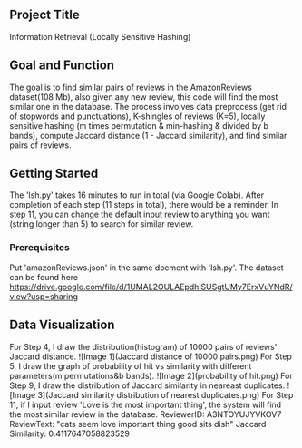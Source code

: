 ## Project Title

Information Retrieval (Locally Sensitive Hashing)

## Goal and Function

The goal is to find similar pairs of reviews in the AmazonReviews dataset(108 Mb), also given any new review, this code will find the most similar one in the database. 
The process involves data preprocess (get rid of stopwords and punctuations), K-shingles of reviews (K=5), locally sensitive hashing (m times permutation & min-hashing & divided by b bands), compute Jaccard distance (1 - Jaccard similarity), and find similar pairs of reviews.

## Getting Started

The 'lsh.py' takes 16 minutes to run in total (via Google Colab).
After completion of each step (11 steps in total), there would be a reminder. 
In step 11, you can change the default input review to anything you want (string longer than 5) to search for similar review.

### Prerequisites

Put 'amazonReviews.json' in the same docment with 'lsh.py'. 
The dataset can be found here https://drive.google.com/file/d/1UMAL2OULAEpdhlSUSgtUMy7ErxVuYNdR/view?usp=sharing


## Data Visualization

For Step 4, I draw the distribution(histogram) of 10000 pairs of reviews' Jaccard distance.
![Image 1](Jaccard distance of 10000 pairs.png)
For Step 5, I draw the graph of probability of hit vs similarity with different parameters(m permutations&b bands).
![Image 2](probability of hit.png)
For Step 9, I draw the distribution of Jaccard similarity in neareast duplicates.
![Image 3](Jaccard similarity distribution of nearest duplicates.png)
For Step 11, if I input review 'Love is the most important thing', the system will find the most similar review in the database.
              ReviewerID: A3NTOYUJYVKOV7 
              ReviewText: "cats seem love important thing good sits dish" 
              Jaccard Similarity: 0.4117647058823529
